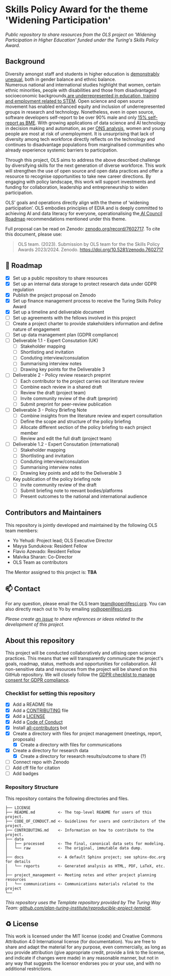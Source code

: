 # Skills Policy Award for the theme 'Widening Participation'

*Public repository to share resources from the OLS project on 'Widening Participation in Higher Education' funded under the Turing's Skills Policy Award.*
## Background

Diversity amongst staff and students in higher education is [demonstrably unequal](https://www.ecu.ac.uk/about-us/he-equality-challenges), 
both in gender balance and ethnic balance.  
Numerous national and international studies highlight that women, certain ethnic minorities, people with disabilities and those from disadvantaged socioeconomic backgrounds[ are underrepresented in education, training and employment related to STEM](https://royalsociety.org/-/media/Royal_Society_Content/policy/projects/leading-way-diversity/picture-uk-scientific-workforce/070314-diversity-report.pdf). 
Open science and open source movement has enabled enhanced equity and inclusion of underrepresented groups in research and technology.
Nonetheless, even in open source, software developers self-report to be over 90% male and only
[15% self-report as BME](https://osf.io/preprints/socarxiv/qps53).
With growing applications of data science and AI technology in decision making and automation, as per [ONS analysis](https://www.ons.gov.uk/employmentandlabourmarket/peopleinwork/employmentandemployeetypes/articles/whichoccupationsareathighestriskofbeingautomated/2019-03-25), women and young people are most at risk of unemployment. It is unsurprising that lack of diversity among tech workforce directly reflects on the technology and continues to disadvantage populations from marginalised communities who already experience systemic barriers to participation. 

Through this project, OLS aims to address the above described challenge by diversifying skills for the next generation of diverse workforce.
This work will strengthen the use of open source and open data practices and offer a resource to 
recognise opportunities to take new career directions.
By engaging with policy landscape, this work will support investments and funding for collaboration, leadership and entrepreneurship to widen participation. 

OLS’ goals and operations directly align with the theme of ‘widening participation’. 
OLS embodies principles of EDIA and is deeply committed to achieving AI and data literacy for everyone, operationalising the[ AI Council Roadmap](https://www.gov.uk/government/publications/ai-roadmap) recommendations mentioned under this theme.

Full proposal can be read on Zenodo: [zenodo.org/record/7602717](https://zenodo.org/record/7602717).
To cite this document, please use:
> OLS team. (2023). Submission by OLS team for the the Skills Policy Awards 2023/2024. Zenodo. https://doi.org/10.5281/zenodo.7602717

## 🎯 Roadmap

- [x] Set up a public repository to share resources
- [x] Set up an internal data storage to protect research data under GDPR regulation
- [x] Publish the project proposal on Zenodo
- [x] Set up finance management process to receive the Turing Skills Policy Award
- [x] Set up a timeline and deliverable document
- [ ] Set up agreements with the fellows involved in this project
- [ ] Create a project charter to provide stakeholders information and define nature of engagement
- [ ] Set up data management plan (GDPR compliance)
- [ ] Deliverable 1.1 - Expert Consutation (UK)
  - [ ] Stakeholder mapping
  - [ ] Shortlisting and invitation
  - [ ] Conduting interview/consulation
  - [ ] Summarising interview notes
  - [ ] Drawing key points for the Deliverable 3
- [ ] Deliverable 2 - Policy review research preprint
  - [ ] Each contributor to the project carries out literature review
  - [ ] Combine each review in a shared draft
  - [ ] Review the draft (project team)
  - [ ] Invite community review of the draft (preprint)
  - [ ] Submit preprint for peer-review publication
- [ ] Deliverable 3 - Policy Briefing Note
  - [ ] Combine insights from the literature review and expert consultation
  - [ ] Define the scope and structure of the policy briefing
  - [ ] Allocate different section of the policy briefing to each project member
  - [ ] Review and edit the full draft (project team)
- [ ] Deliverable 1.2 - Expert Consutation (international)
  - [ ] Stakeholder mapping
  - [ ] Shortlisting and invitation
  - [ ] Conduting interview/consulation
  - [ ] Summarising interview notes
  - [ ] Drawing key points and add to the Deliverable 3
- [ ] Key publication of the policy briefing note
  - [ ] Invite community review of the draft 
  - [ ] Submit briefing note to reevant bodies/platforms
  - [ ] Present outcomes to the national and international audience

## Contributors and Maintainers

This repository is jointly developed and maintained by the following OLS team members:

* Yo Yehudi: Project lead; OLS Executive Director
* Mayya Sundukova: Resident Fellow
* Flavio Azevado: Resident Fellow
* Malvika Sharan: Co-Director
* OLS Team as contributors

The Mentor assigned to this project is: **TBA**

📫 Contact
---

For any question, please email the OLS team [team@openlifesci.org](mailto:team@openlifesci.org).
You can also directly reach out to Yo by emailing [yo@openlifesci.org](mailto:yo@openlifesci.org).

*Please create [an issue](../../issues) to share references or ideas related to the development of this project.*

## About this repository

This project will be conducted collaboratively and utlising open science practices. This means that we will transparently communicate the project's goals, roadmap, status, methods and opportunities for collaboration.
All non-sensitive data and resources from the project will be shared on this GitHub repository.
We will closely follow the [GDPR checklist to manage consent for GDPR compliance](https://usercentrics.com/resources/gdpr-checklist/?utm_source=google&utm_medium=cpc&utm_term=data%20protection%20european%20union&utm_campaign=gdpr-checklist-uk&utm_content=search&gclid=CjwKCAjw586hBhBrEiwAQYEnHTi70-Ypb-gi68vAd2r95Lyj4W0iGCcpPEiXw92295l9zMvgNJUPBBoCd24QAvD_BwE).

### Checklist for setting this repository 

- [x] Add a README file
- [x] Add a [CONTRIBUTING](CONTRIBUTING.md) file
- [x] Add a [LICENSE](LICENSE.md)
- [x] Add a [Code of Conduct](CODE_OF_CONDUCT.md)
- [x] Install [all-contributors](https://allcontributors.org/) bot
- [x] Create a directory with files for project management (meetings, report, proposals)
  - [x] Create a directory with files for communications
- [x] Create a directory for research data
  - [x] Create a directory for research results/outcome to share (?)
- [ ] Connect repo with Zenodo
- [ ] Add cff file for citation
- [ ] Add badges

### Repository Structure

This repository contains the following directories and files.

```
├── LICENSE
├── README.md          <- The top-level README for users of this project.
├── CODE_OF_CONDUCT.md <- Guidelines for users and contributors of the project.
├── CONTRIBUTING.md    <- Information on how to contribute to the project.
├── data
│   ├── processed      <- The final, canonical data sets for modeling.
│   └── raw            <- The original, immutable data dump.
│
├── docs               <- A default Sphinx project; see sphinx-doc.org for details            
│   └── reports        <- Generated analysis as HTML, PDF, LaTeX, etc.
│
├── project_management <- Meeting notes and other project planning resources
│   └── communications <- Communications materials related to the project
└──
```

*This repository uses the Template repository provided by The Turing Way Team: [github.com/alan-turing-institute/reproducible-project-templat](https://github.com/alan-turing-institute/reproducible-project-template)*.

♻️ License
---

This work is licensed under the MIT license (code) and Creative Commons Attribution 4.0 International license (for documentation).
You are free to share and adapt the material for any purpose, even commercially,
as long as you provide attribution (give appropriate credit, provide a link to the license,
and indicate if changes were made) in any reasonable manner, but not in any way that suggests the
licensor endorses you or your use, and with no additional restrictions.
